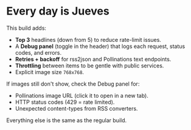 # Every day is Jueves

This build adds:
- **Top 3** headlines (down from 5) to reduce rate-limit issues.
- A **Debug panel** (toggle in the header) that logs each request, status codes, and errors.
- **Retries + backoff** for rss2json and Pollinations text endpoints.
- **Throttling** between items to be gentle with public services.
- Explicit image size `768x768`.

If images still don't show, check the Debug panel for:
- Pollinations image URL (click it to open in a new tab).
- HTTP status codes (429 = rate limited).
- Unexpected content-types from RSS converters.

Everything else is the same as the regular build.
